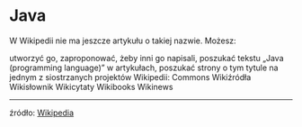 
Java
====


W Wikipedii nie ma jeszcze artykułu o takiej nazwie. Możesz:

utworzyć go,
zaproponować, żeby inni go napisali,
poszukać tekstu „Java (programming language)” w artykułach,
poszukać strony o tym tytule na jednym z siostrzanych projektów Wikipedii:
 Commons  Wikiźródła  Wikisłownik  Wikicytaty  Wikibooks  Wikinews  

 --- 
  
źródło: [Wikipedia](https://pl.wikipedia.org/wiki/Java_(programming_language))